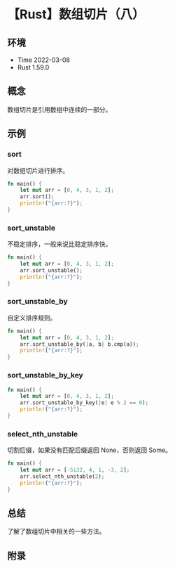 # 【Rust】数组切片（八）

## 环境

- Time 2022-03-08
- Rust 1.59.0

## 概念

数组切片是引用数组中连续的一部分。

## 示例

### sort

对数组切片进行排序。

```rust
fn main() {
    let mut arr = [0, 4, 3, 1, 2];
    arr.sort();
    println!("{arr:?}");
}
```

### sort_unstable

不稳定排序，一般来说比稳定排序快。

```rust
fn main() {
    let mut arr = [0, 4, 3, 1, 2];
    arr.sort_unstable();
    println!("{arr:?}");
}
```

### sort_unstable_by

自定义排序规则。

```rust
fn main() {
    let mut arr = [0, 4, 3, 1, 2];
    arr.sort_unstable_by(|a, b| b.cmp(a));
    println!("{arr:?}");
}
```

### sort_unstable_by_key

```rust
fn main() {
    let mut arr = [0, 4, 3, 1, 2];
    arr.sort_unstable_by_key(|e| e % 2 == 0);
    println!("{arr:?}");
}
```

### select_nth_unstable

切割后缀，如果没有匹配后缀返回 None，否则返回 Some。

```rust
fn main() {
    let mut arr = [-5i32, 4, 1, -3, 2];
    arr.select_nth_unstable(2);
    println!("{arr:?}");
}
```

## 总结

了解了数组切片中相关的一些方法。

## 附录
